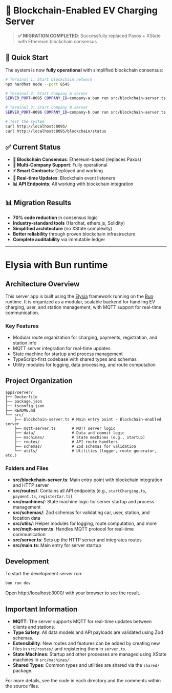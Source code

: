 # 🎉 Blockchain-Enabled EV Charging Server

> **✅ MIGRATION COMPLETED**: Successfully replaced Paxos + XState with Ethereum blockchain consensus

## 🚀 Quick Start

The system is now **fully operational** with simplified blockchain consensus:

```bash
# Terminal 1: Start blockchain network
npx hardhat node --port 8545

# Terminal 2: Start Company A server
SERVER_PORT=8095 COMPANY_ID=company-a bun run src/blockchain-server.ts

# Terminal 3: Start Company B server
SERVER_PORT=8096 COMPANY_ID=company-b bun run src/blockchain-server.ts

# Test the system
curl http://localhost:8095/
curl http://localhost:8095/blockchain/status
```

## ✅ Current Status

- **🔗 Blockchain Consensus**: Ethereum-based (replaces Paxos)
- **🏢 Multi-Company Support**: Fully operational
- **⚡ Smart Contracts**: Deployed and working
- **🔄 Real-time Updates**: Blockchain event listeners
- **📊 API Endpoints**: All working with blockchain integration

## 📊 Migration Results

- **70% code reduction** in consensus logic
- **Industry-standard tools** (Hardhat, ethers.js, Solidity)
- **Simplified architecture** (no XState complexity)
- **Better reliability** through proven blockchain infrastructure
- **Complete auditability** via immutable ledger

---

# Elysia with Bun runtime

## Architecture Overview

This server app is built using the [Elysia](https://elysiajs.com/) framework running on the [Bun](https://bun.sh/) runtime. It is organized as a modular, scalable backend for handling EV charging, user, and station management, with MQTT support for real-time communication.

### Key Features

- Modular route organization for charging, payments, registration, and station info
- MQTT server integration for real-time updates
- State machine for startup and process management
- TypeScript-first codebase with shared types and schemas
- Utility modules for logging, data processing, and route computation

## Project Organization

```
apps/server/
├── Dockerfile
├── package.json
├── tsconfig.json
├── README.md
└── src/
    ├── blockchain-server.ts # Main entry point - Blockchain-enabled server
    ├── mqtt-server.ts       # MQTT server logic
    ├── data/                # Data and commit logic
    ├── machines/            # State machines (e.g., startup)
    ├── routes/              # API route handlers
    ├── schemas/             # Zod schemas for validation
    └── utils/               # Utilities (logger, route generator, etc.)
```

### Folders and Files

- **src/blockchain-server.ts**: Main entry point with blockchain integration and HTTP server
- **src/routes/**: Contains all API endpoints (e.g., `startCharging.ts`, `payment.ts`, `registerCar.ts`)
- **src/machines/**: State machine logic for server startup and process management
- **src/schemas/**: Zod schemas for validating car, user, station, and location data
- **src/utils/**: Helper modules for logging, route computation, and more
- **src/mqtt-server.ts**: Handles MQTT protocol for real-time communication
- **src/server.ts**: Sets up the HTTP server and integrates routes
- **src/main.ts**: Main entry for server startup

## Development

To start the development server run:

```bash
bun run dev
```

Open http://localhost:3000/ with your browser to see the result.

## Important Information

- **MQTT**: The server supports MQTT for real-time updates between clients and stations.
- **Type Safety**: All data models and API payloads are validated using Zod schemas.
- **Extensibility**: New routes and features can be added by creating new files in `src/routes/` and registering them in `server.ts`.
- **State Machines**: Startup and other processes are managed using XState machines in `src/machines/`.
- **Shared Types**: Common types and utilities are shared via the `shared/` package.

For more details, see the code in each directory and the comments within the source files.
